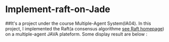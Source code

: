 # Implement-raft-on-Jade
##It's a project under the course Multiple-Agent System(IA04). In this project, I implemented the Raft(a consensus algorithme [see Raft homepage](https://raft.github.io)) on a multiple-agent JAVA plateform.
Some display result are below :
